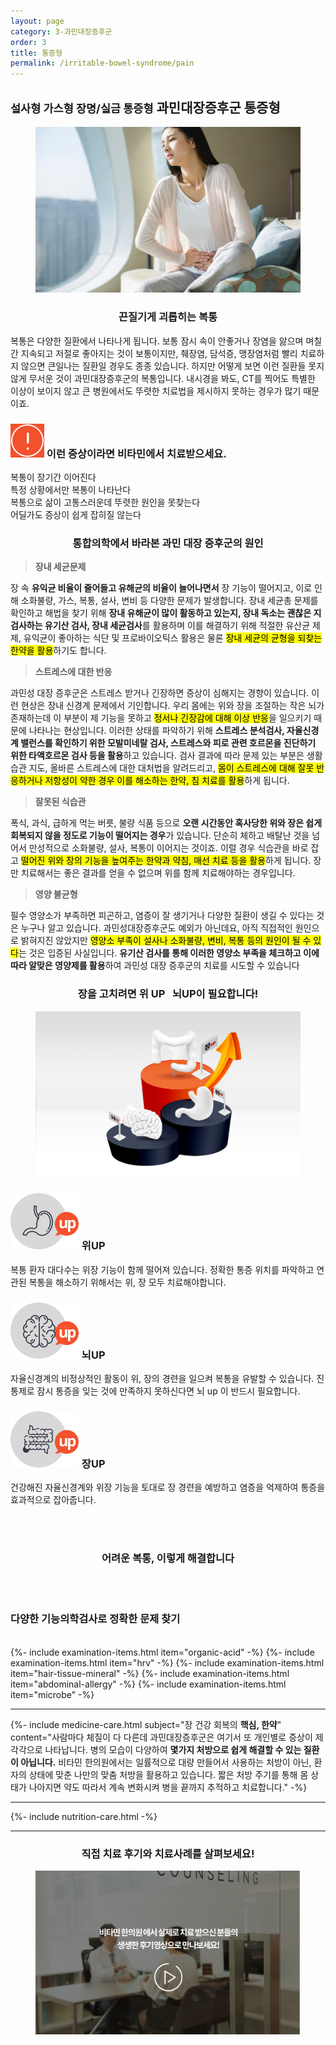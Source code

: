 ```yaml
---
layout: page
category: 3-과민대장증후군
order: 3
title: 통증형
permalink: /irritable-bowel-syndrome/pain
---
```


<h2 class="content-heading">
  <small>설사형 가스형 장명/실금 통증형</small>
  <strong>과민대장증후군</strong> 통증형
</h2>

<figure>
  <img src="/assets/20190626090144.jpg" alt="">
</figure>

<h3 style="text-align:center">끈질기게 괴롭히는 복통</h3>
<p>복통은 다양한 질환에서 나타나게 됩니다. 보통 잠시 속이 안좋거나 장염을 앓으며 며칠간 지속되고 저절로 좋아지는 것이 보통이지만, 췌장염, 담석증, 맹장염처럼 빨리 치료하지 않으면 큰일나는 질환일 경우도 종종 있습니다. 하지만 어떻게 보면 이런 질환들 못지 않게 무서운 것이 과민대장증후군의 복통입니다. 내시경을 봐도, CT를 찍어도 특별한 이상이 보이지 않고 큰 병원에서도 뚜렷한 치료법을 제시하지 못하는 경우가 많기 때문이죠.</p>

<div class="content-caution">
  <h3>
    <img src="/assets/icon-warning.svg" alt="">
    이런 증상이라면 비타민에서 치료받으세요.
  </h3>
  <p>
    복통이 장기간 이어진다<br>
    특정 상황에서만 복통이 나타난다<br>
    복통으로 삶이 고통스러운데 뚜렷한 원인을 못찾는다<br>
    어딜가도 증상이 쉽게 잡히질 않는다
  </p>
</div>
<h3 style="text-align:center">통합의학에서 바라본 과민 대장 증후군의 원인</h3>
<div class="content-sculptpost">
  <blockquote>
    <strong>장내 세균문제</strong><br>
  </blockquote>
  <p>
  장 속 <b>유익균 비율이 줄어들고 유해균의 비율이 늘어나면서</b> 장 기능이 떨어지고, 이로 인해 소화불량, 가스, 복통, 설사, 변비 등 다양한 문제가 발생합니다. 장내 세균총 문제를 확인하고 해법을 찾기 위해 <b>장내 유해균이 많이 활동하고 있는지, 장내 독소는 괜찮은 지 검사하는 유기산 검사, 장내 세균검사</b>를 활용하며 이를 해결하기 위해 적절한 유산균 제제, 유익균이 좋아하는 식단 및 프로바이오틱스 활용은 물론 <mark>장내 세균의 균형을 되찾는 한약을 활용</mark>하기도 합니다.
  </p>
  <blockquote>
    <strong>스트레스에 대한 반응</strong><br>
  </blockquote>
  <p>
  과민성 대장 증후군은 스트레스 받거나 긴장하면 증상이 심해지는 경향이 있습니다. 이런 현상은 장내 신경계 문제에서 기인합니다. 우리 몸에는 위와 장을 조절하는 작은 뇌가 존재하는데 이 부분이 제 기능을 못하고 <mark>정서나 긴장감에 대해 이상 반응</mark>을 일으키기 때문에 나타나는 현상입니다. 이러한 상태를 파악하기 위해 <b>스트레스 분석검사, 자율신경계 밸런스를 확인하기 위한 모발미네랄 검사, 스트레스와 피로 관련 호르몬을 진단하기 위한 타액호르몬 검사 등을 활용</b>하고 있습니다. 검사 결과에 따라 문제 있는 부분은 생활 습관 지도, 올바른 스트레스에 대한 대처법을 알려드리고, <mark>몸이 스트레스에 대해 잘못 반응하거나 저항성이 약한 경우 이를 해소하는 한약, 침 치료를 활용</mark>하게 됩니다.
  </p>
  <blockquote>
    <strong>잘못된 식습관</strong><br>
  </blockquote>
  <p>
  폭식, 과식, 급하게 먹는 버릇, 불량 식품 등으로 <b>오랜 시간동안 혹사당한 위와 장은 쉽게 회복되지 않을 정도로 기능이 떨어지는 경우</b>가 있습니다. 단순히 체하고 배탈난 것을 넘어서 만성적으로 소화불량, 설사, 복통이 이어지는 것이죠. 이럴 경우 식습관을 바로 잡고 <mark>떨어진 위와 장의 기능을 높여주는 한약과 약침, 매선 치료 등을 활용</mark>하게 됩니다. 장만 치료해서는 좋은 결과를 얻을 수 없으며 위를 함께 치료해야하는 경우입니다.
  </p>
  <blockquote>
    <strong>영양 불균형</strong><br>
  </blockquote>
  <p>
  필수 영양소가 부족하면 피곤하고, 염증이 잘 생기거나 다양한 질환이 생길 수 있다는 것은 누구나 알고 있습니다. 과민성대장증후군도 예외가 아닌데요, 아직 직접적인 원인으로 밝혀지진 않았지만 <mark>영양소 부족이 설사나 소화불량, 변비, 복통 등의 원인이 될 수 있다</mark>는 것은 입증된 사실입니다. <b>유기산 검사를 통해 이러한 영양소 부족을 체크하고 이에 따라 알맞은 영양제를 활용</b>하여 과민성 대장 증후군의 치료를 시도할 수 있습니다
  </p>
</div>

<h3 style="text-align:center">장을 고치려면 <strong>위 UP &nbsp; 뇌UP</strong>이 필요합니다!</h3>
<figure>
  <img src="/assets/img-podium-bowels.jpg" alt="">
</figure>
<div class="content-iconcard">
  <h3>
    <img src="/assets/icon-up-stomach.svg" alt="">
    위UP
  </h3>
  <p>복통 환자 대다수는 위장 기능이 함께 떨어져 있습니다. 정확한 통증 위치를 파악하고 연관된 복통을 해소하기 위해서는 위, 장 모두 치료해야합니다.</p>
</div>
<div class="content-iconcard">
  <h3>
    <img src="/assets/icon-up-brain.svg" alt="">
    뇌UP
  </h3>
  <p>자율신경계의 비정상적인 활동이 위, 장의 경련을 일으켜 복통을 유발할 수 있습니다. 진통제로 잠시 통증을 잊는 것에 만족하지 못하신다면 뇌 up 이 반드시 필요합니다.</p>
</div>
<div class="content-iconcard">
  <h3>
    <img src="/assets/icon-up-bowels.svg" alt="">
    장UP
  </h3>
  <p>건강해진 자율신경계와 위장 기능을 토대로 장 경련을 예방하고 염증을 억제하여 통증을 효과적으로 잡아줍니다.</p>
</div>

<br><br>
<h3 style="text-align:center">어려운 복통, 이렇게 해결합니다</h3><br><br>
<h3><strong>다양한 기능의학검사</strong>로 정확한 문제 찾기</h3><br>
{%- include examination-items.html item="organic-acid" -%}
{%- include examination-items.html item="hrv" -%}
{%- include examination-items.html item="hair-tissue-mineral" -%}
{%- include examination-items.html item="abdominal-allergy" -%}
{%- include examination-items.html item="microbe" -%}

<hr>

{%- include medicine-care.html subject="장 건강 회복의 <strong>핵심, 한약</strong>" content="사람마다 체질이 다 다른데 과민대장증후군은 여기서 또 개인별로 증상이 제각각으로 나타납니다. 병의 모습이 다양하여 <strong>몇가지 처방으로 쉽게 해결할 수 있는 질환이 아닙니다.</strong> 비타민 한의원에서는 일률적으로 대량 만들어서 사용하는 처방이 아닌, 환자의 상태에 맞춘 나만의 맞춤 처방을 활용하고 있습니다. 짧은 처방 주기를 통해 몸 상태가 나아지면 약도 따라서 계속 변화시켜 병을 끝까지 추적하고 치료합니다." -%}

<hr>

{%- include nutrition-care.html -%}

<hr>

<h3 style="text-align:center">직접 <strong>치료 후기와 치료사례</strong>를 살펴보세요!</h3>
<figure>
  <a href="/about/review">
    <img src="/assets/img-goreview.jpg" alt="치료 후기와 사례 보기">
  </a>
</figure>
